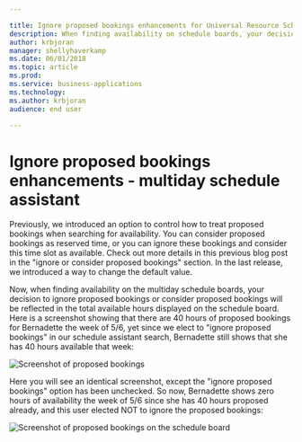 ```yaml
---

title: Ignore proposed bookings enhancements for Universal Resource Scheduling
description: When finding availability on schedule boards, your decision to ignore proposed bookings or consider proposed bookings will be reflected.
author: krbjoran
manager: shellyhaverkamp
ms.date: 06/01/2018
ms.topic: article
ms.prod: 
ms.service: business-applications
ms.technology: 
ms.author: krbjoran
audience: end user

---
```


# Ignore proposed bookings enhancements - multiday schedule assistant

Previously, we introduced an option to control how to treat proposed bookings when searching for availability. You can consider proposed bookings as reserved time, or you can ignore these bookings and consider this time slot as available. Check out more details in this previous blog post in the "ignore or consider proposed bookings" section. In the last release, we introduced a way to change the default value.

Now, when finding availability on the multiday schedule boards, your decision to ignore proposed bookings or consider proposed bookings will be reflected in the total available hours displayed on the schedule board. Here is a screenshot showing that there are 40 hours of proposed bookings for Bernadette the week of 5/6, yet since we elect to "ignore proposed bookings" in our schedule assistant search, Bernadette still shows that she has 40 hours available that week:
 
![Screenshot of proposed bookings](ignore-proposed-bookings-1.png)

Here you will see an identical screenshot, except the "ignore proposed bookings" option has been unchecked. So now, Bernadette shows zero hours of availability the week of 5/6 since she has 40 hours proposed already, and this user elected NOT to ignore the proposed bookings:

![Screenshot of proposed bookings on the schedule board](ignore-proposed-bookings-2.png)